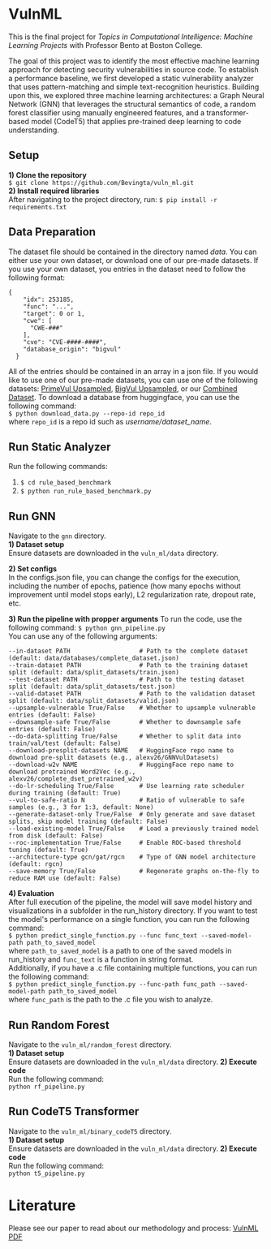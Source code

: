 # VulnML
This is the final project for _Topics in Computational Intelligence: Machine Learning Projects_ with Professor Bento at Boston College. 

The goal of this project was to identify the most effective machine learning approach for detecting security vulnerabilities in source code. To establish a performance baseline, we first developed a static vulnerability analyzer that uses pattern-matching and simple text-recognition heuristics. Building upon this, we explored three machine learning architectures: a Graph Neural Network (GNN) that leverages the structural semantics of code, a random forest classifier using manually engineered features, and a transformer-based model (CodeT5) that applies pre-trained deep learning to code understanding.

## Setup
**1) Clone the repository** \
`$ git clone https://github.com/Bevingta/vuln_ml.git` \
**2) Install required libraries** \
After navigating to the project directory, run: `$ pip install -r requirements.txt`  

## Data Preparation
The dataset file should be contained in the directory named _data_. You can either use your own dataset, or download one of our pre-made datasets. If you use your own dataset, you entries in the dataset need to follow the following format:
```
{
    "idx": 253185,
    "func": "...",
    "target": 0 or 1,
    "cwe": [
      "CWE-###"
    ],
    "cve": "CVE-####-####",
    "database_origin": "bigvul"
  }
```
All of the entries should be contained in an array in a json file. If you would like to use one of our pre-made datasets, you can use one of the following datasets: [PrimeVul Upsampled](https://huggingface.co/datasets/alexv26/PrimeVulOversampled), [BigVul Upsampled](https://huggingface.co/datasets/alexv26/BigVulOversampled), or our [Combined Dataset](https://huggingface.co/datasets/alexv26/GNNVulDatasets). To download a database from huggingface, you can use the following command: \
`$ python download_data.py --repo-id repo_id` \
where `repo_id` is a repo id such as _username/dataset_name_. 

## Run Static Analyzer
Run the following commands:
1) `$ cd rule_based_benchmark` 
2) `$ python run_rule_based_benchmark.py`

## Run GNN
Navigate to the `gnn` directory. \
**1) Dataset setup** \
Ensure datasets are downloaded in the `vuln_ml/data` directory.

**2) Set configs** \
In the configs.json file, you can change the configs for the execution, including the number of epochs, patience (how many epochs without improvement until model stops early), L2 regularization rate, dropout rate, etc.

**3) Run the pipeline with propper arguments**
To run the code, use the following command: `$ python gnn_pipeline.py` \
You can use any of the following arguments:
```
--in-dataset PATH                   # Path to the complete dataset (default: data/databases/complete_dataset.json)
--train-dataset PATH                # Path to the training dataset split (default: data/split_datasets/train.json)
--test-dataset PATH                 # Path to the testing dataset split (default: data/split_datasets/test.json)
--valid-dataset PATH                # Path to the validation dataset split (default: data/split_datasets/valid.json)
--upsample-vulnerable True/False    # Whether to upsample vulnerable entries (default: False)
--downsample-safe True/False        # Whether to downsample safe entries (default: False)
--do-data-splitting True/False      # Whether to split data into train/val/test (default: False)
--download-presplit-datasets NAME   # HuggingFace repo name to download pre-split datasets (e.g., alexv26/GNNVulDatasets)
--download-w2v NAME                 # HuggingFace repo name to download pretrained Word2Vec (e.g., alexv26/complete_dset_pretrained_w2v)
--do-lr-scheduling True/False       # Use learning rate scheduler during training (default: True)
--vul-to-safe-ratio N               # Ratio of vulnerable to safe samples (e.g., 3 for 1:3, default: None)
--generate-dataset-only True/False  # Only generate and save dataset splits, skip model training (default: False)
--load-existing-model True/False    # Load a previously trained model from disk (default: False)
--roc-implementation True/False     # Enable ROC-based threshold tuning (default: True)
--architecture-type gcn/gat/rgcn    # Type of GNN model architecture (default: rgcn)
--save-memory True/False            # Regenerate graphs on-the-fly to reduce RAM use (default: False)
```

**4) Evaluation** \
After full execution of the pipeline, the model will save model history and visualizations in a subfolder in the run_history directory. If you want to test the model's performance on a single function, you can run the following command: \
`$ python predict_single_function.py --func func_text --saved-model-path path_to_saved_model` \
where `path_to_saved_model` is a path to one of the saved models in run_history and `func_text` is a function in string format. \
Additionally, if you have a .c file containing multiple functions, you can run the following command: \
`$ python predict_single_function.py --func-path func_path --saved-model-path path_to_saved_model` \
where `func_path` is the path to the .c file you wish to analyze.

## Run Random Forest
Navigate to the `vuln_ml/random_forest` directory. \
**1) Dataset setup** \
Ensure datasets are downloaded in the `vuln_ml/data` directory.
**2) Execute code** \
Run the following command: \
`python rf_pipeline.py`

## Run CodeT5 Transformer
Navigate to the `vuln_ml/binary_codeT5` directory. \
**1) Dataset setup** \
Ensure datasets are downloaded in the `vuln_ml/data` directory.
**2) Execute code** \
Run the following command: \
`python t5_pipeline.py`

# Literature
Please see our paper to read about our methodology and process: [VulnML PDF](https://www.dropbox.com/scl/fi/kexa4ehuy04yr1z89lk2z/VulnML.pdf?rlkey=6lhr5w6en2f6hpnk31lbphkv7&st=m6k9tthb&dl=0)

